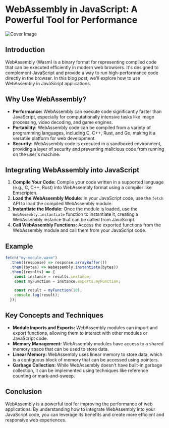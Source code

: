 # WebAssembly in JavaScript: A Powerful Tool for Performance

![Cover Image](https://images.pexels.com/photos/3665443/pexels-photo-3665443.jpeg?auto=compress&cs=tinysrgb&w=850)

## Introduction

WebAssembly (Wasm) is a binary format for representing compiled code that can be executed efficiently in modern web browsers. It's designed to complement JavaScript and provide a way to run high-performance code directly in the browser. In this blog post, we'll explore how to use WebAssembly in JavaScript applications.

## Why Use WebAssembly?

- **Performance:** WebAssembly can execute code significantly faster than JavaScript, especially for computationally intensive tasks like image processing, video decoding, and game engines.
- **Portability:** WebAssembly code can be compiled from a variety of programming languages, including C, C++, Rust, and Go, making it a versatile platform for web development.
- **Security:** WebAssembly code is executed in a sandboxed environment, providing a layer of security and preventing malicious code from running on the user's machine.

## Integrating WebAssembly into JavaScript

1. **Compile Your Code:** Compile your code written in a supported language (e.g., C, C++, Rust) into WebAssembly format using a compiler like Emscripten.
2. **Load the WebAssembly Module:** In your JavaScript code, use the `fetch` API to load the compiled WebAssembly module.
3. **Instantiate the Module:** Once the module is loaded, use the `WebAssembly.instantiate` function to instantiate it, creating a WebAssembly instance that can be called from JavaScript.
4. **Call WebAssembly Functions:** Access the exported functions from the WebAssembly module and call them from your JavaScript code.

## Example

```javascript
fetch("my-module.wasm")
  .then((response) => response.arrayBuffer())
  .then((bytes) => WebAssembly.instantiate(bytes))
  .then((results) => {
    const instance = results.instance;
    const myFunction = instance.exports.myFunction;

    const result = myFunction(10);
    console.log(result);
  });
```

## Key Concepts and Techniques

- **Module Imports and Exports:** WebAssembly modules can import and export functions, allowing them to interact with other modules or JavaScript code.
- **Memory Management:** WebAssembly modules have access to a shared memory space that can be used to store data.
- **Linear Memory:** WebAssembly uses linear memory to store data, which is a contiguous block of memory that can be accessed using pointers.
- **Garbage Collection:** While WebAssembly doesn't have built-in garbage collection, it can be implemented using techniques like reference counting or mark-and-sweep.

## Conclusion

WebAssembly is a powerful tool for improving the performance of web applications. By understanding how to integrate WebAssembly into your JavaScript code, you can leverage its benefits and create more efficient and responsive web experiences.
